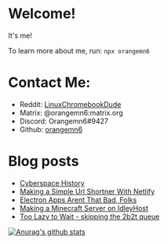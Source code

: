 # Welcome!

It's me!

To learn more about me, run:
`npx orangemn6`


# Contact Me:

- Reddit: [LinuxChromebookDude](https://reddit.com/u/LinuxChromebookDude)
- Matrix: @orangemn6:matrix.org
- Discord: Orangemn6#9427
- Github: [orangemn6](https://github.com/orangemn6)

# Blog posts
<!-- BLOG-POST-LIST:START -->
- [Cyberspace History](http://jacobgoldstein.tk/posts/cyberspace-history/)
- [Making a Simple Url Shortner With Netlify](http://jacobgoldstein.tk/posts/making-a-simple-url-shortner-with-netlify/)
- [Electron Apps Arent That Bad, Folks](http://jacobgoldstein.tk/posts/electron-apps-arent-that-bad-folks/)
- [Making a Minecraft Server on IdleyHost](http://jacobgoldstein.tk/posts/making-a-minecraft-server-on-idleyhost/)
- [Too Lazy to Wait - skipping the 2b2t queue](http://jacobgoldstein.tk/posts/too-lazy-to-wait-skipping-the-2b2t-queue/)
<!-- BLOG-POST-LIST:END -->

[![Anurag's github stats](https://github-readme-stats.vercel.app/api?username=orangemn6)](https://github.com/anuraghazra/github-readme-stats)
